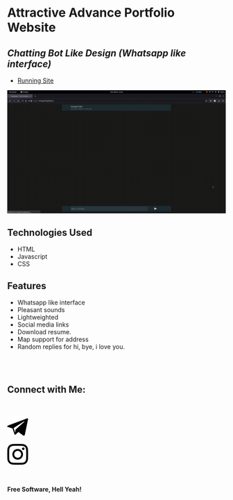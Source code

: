 # Attractive Advance Portfolio Website
## _Chatting Bot Like Design (Whatsapp like interface)_


- [Running Site](https://404kaushik.github.io/chatBot_Portfolio/)

[![N|Solid](images/demo.gif)](https://vinayak-09.github.io/)

## Technologies Used

- HTML
- Javascript
- CSS

## Features

- Whatsapp like interface
- Pleasant sounds
- Lightweighted
- Social media links
- Download resume.
- Map support for address
- Random replies for hi, bye, i love you.

<br><br>

## Connect with Me: 

<br>

[![N|Solid](images/telegram.svg)](https://t.me/vinayak_09)


[![N|Solid](images/instagram.svg)](https://instagram.com/vinayak_patil_09)


<br>

**Free Software, Hell Yeah!**
